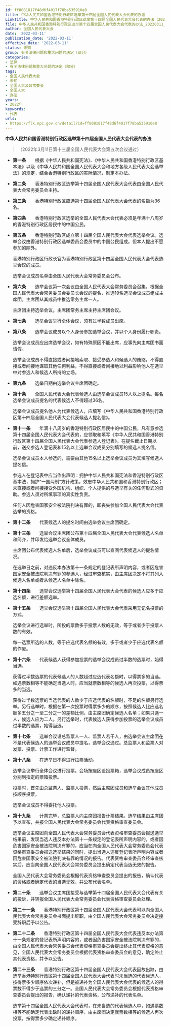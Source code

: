```yaml
---
id: ff8081817f48d6f4017f78ba535910e8
title: 中华人民共和国香港特别行政区选举第十四届全国人民代表大会代表的办法
LinkTitle: 中华人民共和国香港特别行政区选举第十四届全国人民代表大会代表的办法（2022）
file: 中华人民共和国香港特别行政区选举第十四届全国人民代表大会代表的办法_20220311_ff8081817f48d6f4017f78ba535910e8.docx
author: 全国人民代表大会
date: '2022-03-11'
publication_date: '2022-03-11'
effective_date: '2022-03-11'
status: 未知
group: 有关法律问题和重大问题的决定（部分）
categories:
- 法律
- 有关法律问题和重大问题的决定（部分）
tags:
- 全国人民代表大会
- 未知
- 全国人大及其常委会
- 全国人大
- 办法
years:
- 2022年
keywords:
- 代表
urls:
- https://flk.npc.gov.cn/detail?id=ff8081817f48d6f4017f78ba535910e8
---
```


**中华人民共和国香港特别行政区选举第十四届全国人民代表大会代表的办法**

> （2022年3月11日第十三届全国人民代表大会第五次会议通过）

- **第一条**　　根据《中华人民共和国宪法》、《中华人民共和国香港特别行政区基本法》以及《中华人民共和国全国人民代表大会和地方各级人民代表大会选举法》的规定，结合香港特别行政区的实际情况，制定本办法。

- **第二条**　　香港特别行政区选举第十四届全国人民代表大会代表由全国人民代表大会常务委员会主持。

- **第三条**　　香港特别行政区应选第十四届全国人民代表大会代表的名额为36名。

- **第四条**　　香港特别行政区选举的全国人民代表大会代表必须是年满十八周岁的香港特别行政区居民中的中国公民。

- **第五条**　　香港特别行政区成立第十四届全国人民代表大会代表选举会议。选举会议由香港特别行政区选举委员会委员中的中国公民组成。但本人提出不愿参加的除外。

  香港特别行政区行政长官为香港特别行政区第十四届全国人民代表大会代表选举会议的成员。

  选举会议成员名单由全国人民代表大会常务委员会公布。

- **第六条**　　选举会议第一次会议由全国人民代表大会常务委员会召集，根据全国人民代表大会常务委员会委员长会议的提名，推选19名选举会议成员组成主席团。主席团从其成员中推选常务主席一人。

  主席团主持选举会议。主席团常务主席主持主席团会议。

- **第七条**　　选举会议举行全体会议，须有过半数成员出席。

- **第八条**　　选举会议成员以个人身份参加选举会议，并以个人身份履行职责。

  选举会议成员应出席选举会议，如有特殊原因不能出席，应事先向主席团书面请假。

  选举会议成员不得直接或者间接地索取、接受参选人和候选人的贿赂，不得直接或者间接地谋取其他任何利益，不得直接或者间接地以利益影响他人在选举中对参选人和候选人所持的立场。

- **第九条**　　选举日期由选举会议主席团确定。

- **第十条**　　全国人民代表大会代表候选人由选举会议成员15人以上提名。每名选举会议成员提名的代表候选人不得超过36名。

  选举会议成员提名他人为代表候选人，应填写《中华人民共和国香港特别行政区第十四届全国人民代表大会代表候选人提名信》。

- **第十一条**　　年满十八周岁的香港特别行政区居民中的中国公民，凡有意参选第十四届全国人民代表大会代表的，应领取和填写《中华人民共和国香港特别行政区第十四届全国人民代表大会代表参选人登记表》。在提名截止日期以前，送交参选人登记表和15名以上选举会议成员分别填写的候选人提名信。

  选举会议成员本人参选的，需要由其他15名以上选举会议成员为其填写候选人提名信。

  参选人在登记表中应当作出声明：拥护中华人民共和国宪法和香港特别行政区基本法，拥护“一国两制”方针政策，效忠中华人民共和国和香港特别行政区；未直接或者间接接受外国机构、组织、个人提供的与选举有关的任何形式的资助。参选人须对所填事项的真实性负责。

  任何人因危害国家安全被法院判决有罪的，即丧失参加全国人民代表大会代表选举的资格。

- **第十二条**　　代表候选人的提名时间由选举会议主席团确定。

- **第十三条**　　选举会议主席团公布第十四届全国人民代表大会代表候选人名单和简介，并印发给选举会议全体成员。

  主席团公布代表候选人名单后，选举会议成员可以查阅代表候选人的提名情况。

  在选举日之前，对违反本办法第十一条规定的登记表所声明内容，或者因危害国家安全被法院判决有罪的参选人，经过审查核实，由主席团决定不将其列入候选人名单或者从候选人名单中除名。

- **第十四条**　　选举会议选举第十四届全国人民代表大会代表的候选人应多于应选名额，进行差额选举。

- **第十五条**　　选举会议选举第十四届全国人民代表大会代表采用无记名投票的方式。

  选举会议进行选举时，所投的票数多于投票人数的无效，等于或者少于投票人数的有效。

  每一选票所选的人数，等于应选代表名额的有效，多于或者少于应选代表名额的作废。

- **第十六条**　　代表候选人获得参加投票的选举会议成员过半数的选票时，始得当选。

  获得过半数选票的代表候选人的人数超过应选代表名额时，以得票多的当选。如遇票数相等不能确定当选人时，应当就票数相等的候选人再次投票，以得票多的当选。

  获得过半数选票的当选代表的人数少于应选代表的名额时，不足的名额另行选举。另行选举时，根据在第一次投票时得票多少的顺序，按照候选人比应选名额多五分之一至二分之一的差额比例，由主席团确定候选人名单；如果只选一人，候选人应为二人。另行选举时，代表候选人获得参加投票的选举会议成员过半数的选票，始得当选。

- **第十七条**　　选举会议设总监票人一人、监票人若干人，由选举会议主席团在不是代表候选人的选举会议成员中提名，选举会议通过。总监票人和监票人对发票、投票、计票工作进行监督。

- **第十八条**　　在选举日不得进行拉票活动。

  选举会议举行全体会议进行投票。会场按座区设投票箱，选举会议成员按座区分别到指定的票箱投票。

  投票时，首先由总监票人、监票人投票，然后主席团成员和选举会议其他成员按顺序投票。

  选举会议成员不得委托他人投票。

- **第十九条**　　计票完毕，总监票人向主席团报告计票结果。选举结果由主席团予以宣布，并报全国人民代表大会常务委员会代表资格审查委员会。

  选举会议主席团向全国人民代表大会常务委员会代表资格审查委员会报送选举结果前，发现当选人违反本办法第十一条规定的登记表所声明内容的，或者因危害国家安全被法院判决有罪的，应当在向全国人民代表大会常务委员会代表资格审查委员会报送选举结果的同时，提出当选人违反登记表所声明内容或者因危害国家安全被法院判决有罪的情况的报告。代表资格审查委员会经审查核实后，应当向全国人民代表大会常务委员会提出确定代表当选无效的报告。

  全国人民代表大会常务委员会根据代表资格审查委员会提出的报告，确认代表的资格或者确定代表的当选无效，并公布代表名单。

- **第二十条**　　选举会议主席团接受与选举第十四届全国人民代表大会代表有关的投诉，并转报全国人民代表大会常务委员会代表资格审查委员会处理。

- **第二十一条**　　香港特别行政区第十四届全国人民代表大会代表可以向全国人民代表大会常务委员会书面提出辞职，由全国人民代表大会常务委员会决定接受辞职后予以公告。

- **第二十二条**　　香港特别行政区第十四届全国人民代表大会代表违反本办法第十一条规定的登记表所声明内容的，或者因危害国家安全被法院判决有罪的，由全国人民代表大会常务委员会代表资格审查委员会提出终止其代表资格的意见，全国人民代表大会常务委员会根据代表资格审查委员会的意见，确定终止其代表资格，并予以公告。

- **第二十三条**　　香港特别行政区第十四届全国人民代表大会代表因故出缺，由选举香港特别行政区第十四届全国人民代表大会代表时未当选的代表候选人，按得票多少顺序依次递补，但是被递补为全国人民代表大会代表的候选人的得票数不得少于选票的三分之一。全国人民代表大会常务委员会根据代表资格审查委员会提出的报告，确认递补的代表资格，公布递补的代表名单。

  选举第十四届全国人民代表大会代表时，在未当选的代表候选人中，如遇票数相等不能确定代表出缺时的递补顺序，由主席团决定就票数相等的候选人再次投票，按得票多少确定递补顺序。
